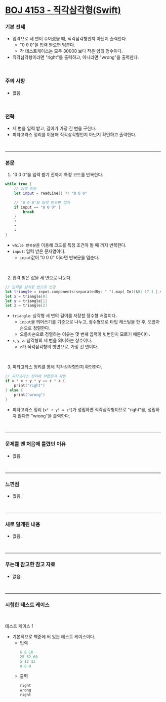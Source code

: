 # [BOJ 4153 - 직각삼각형(Swift)](https://www.acmicpc.net/problem/4153)

### 기본 전제<br/>
 - 입력으로 세 변이 주어졌을 때, 직각삼각형인지 아닌지 출력한다.<br/>
    - "0 0 0"을 입력 받으면 멈춘다.<br/>
    - 각 테스트케이스는 모두 30000 보다 작은 양의 정수이다.<br/>
 - 직각삼각형이라면 "right"를 출력하고, 아니라면 "wrong"을 출력한다.<br/>
<br/>

### 주의 사항<br/>
 - 없음.<br/>
<br/>

### 전략<br/>
 - 세 변을 입력 받고, 길이가 가장 긴 변을 구한다.<br/>
 - 피타고라스 정리를 이용해 직각삼각형인지 아닌지 확인하고 출력한다.<br/>
<br/>

---
### 본문<br/>

1. "0 0 0"을 입력 받기 전까지 특정 코드를 반복한다.<br/>
```Swift
while true {
    // 입력 받음
    let input = readLine() ?? "0 0 0"
    
    // "0 0 0"을 입력 받으면 정지
    if input == "0 0 0" {
        break
    }
    ∙
    ∙
    ∙
}
```
 - `while 반복문`을 이용해 코드를 특정 조건이 될 때 까지 반복한다.<br/>
 - `input`: 입력 받은 문자열이다.<br/>
    - `input`값이 "0 0 0" 이라면 반복문을 멈춘다.<br/>
 <br/>
 
2. 입력 받은 값을 세 변으로 나눈다.<br/>
```Swift
// 입력을 삼각형 변으로 변경
let triangle = input.components(separatedBy: " ").map{ Int($0) ?? 1 }.sorted()
let x = triangle[0]
let y = triangle[1]
let z = triangle[2]
```
- `triangle`: 삼각형 세 변의 길이를 저장할 정수형 배열이다.<br/>
    - `input`을 띄어쓰기를 기준으로 나누고, 정수형으로 타입 캐스팅을 한 후, 오름차순으로 정렬한다.<br/>
    - 오름차순으로 정렬하는 이유는 몇 번째 입력이 빗변인지 모르기 때문이다.<br/>
- `x`, `y`, `z`: 삼각형의 세 변을 의미하는 상수이다.<br/>
    - `z`가 직각삼각형의 빗변으로, 가장 긴 변이다.<br/> 
<br/>

3. 피타고라스 정리를 통해 직각삼각형인지 확인한다.<br/>
```Swift
// 피타고라스 정리에 부합한지 확인
if x * x + y * y == z * z {
    print("right")
} else {
    print("wrong")
}
```
- 피타고라스 정리 (`x² + y² = z²`)가 성립하면 직각삼각형이므로 "right"을, 성립하지 않다면 "wrong"을 출력한다.<br/>
<br/>

---
### 문제를 맨 처음에 틀렸던 이유<br/>
- 없음.<br/>
<br/>

---
### 느낀점<br/>
- 없음.<br/>
<br/>

---
### 새로 알게된 내용<br/>
- 없음.<br/>
<br/>

--- 
### 푸는데 참고한 참고 자료<br/>
- 없음.<br/>
<br/>

---
### 시험한 테스트 케이스
<br/>

테스트 케이스 1<br/>
- 기본적으로 백준에 써 있는 테스트 케이스이다.<br/>
    - 입력
        ```Swift
        6 8 10
        25 52 60
        5 12 13
        0 0 0
        ```
    - 출력
        ```Swift
        right
        wrong
        right
        ```
<br/>
